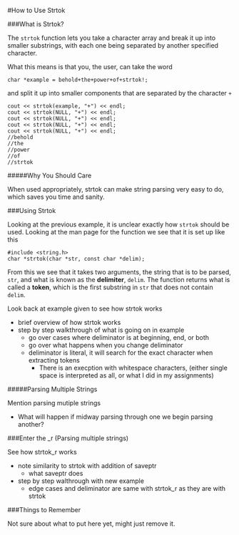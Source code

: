 #How to Use Strtok

###What is Strtok?

  The `strtok` function lets you take a character array and break it up into
  smaller substrings, with each one being separated by another specified character.

  What this means is that you, the user, can take the word
  ```
  char *example = behold+the+power+of+strtok!;
  ```
  and split it up into smaller components that are separated by the character `+`
  ```
  cout << strtok(example, "+") << endl;
  cout << strtok(NULL, "+") << endl;
  cout << strtok(NULL, "+") << endl;
  cout << strtok(NULL, "+") << endl;
  cout << strtok(NULL, "+") << endl;
  //behold
  //the
  //power
  //of
  //strtok
  ```

#####Why You Should Care

  When used appropriately, strtok can make string parsing very easy to do, which
  saves you time and sanity.

###Using Strtok

  Looking at the previous example, it is unclear exactly how `strtok` should be used. Looking at the
  man page for the function we see that it is set up like this
  ```
  #include <string.h>
  char *strtok(char *str, const char *delim);
  ```
  From this we see that it takes two arguments, the string that is to be parsed, `str`, and what is known as 
  the **delimiter**, `delim`. The function returns what is called a **token**, which is the first substring
  in `str` that does not contain `delim`.

  Look back at example given to see how strtok works
  * brief overview of how strtok works
  * step by step walkthrough of what is going on in example
    * go over cases where deliminator is at beginning, end, or both
    * go over what happens when you change deliminator
    * deliminator is literal, it will search for the exact character when extracting tokens
      * There is an execption with whitespace characters, (either single space is interpreted as
	   all, or what I did in my assignments)

#####Parsing Multiple Strings

  Mention parsing mutiple strings
  * What will happen if midway parsing through one we begin parsing another?

###Enter the _r (Parsing multiple strings)

  See how strtok_r works
  * note similarity to strtok with addition of saveptr
    * what saveptr does
  * step by step walthrough with new example
    * edge cases and deliminator are same with strtok_r as they are with strtok

###Things to Remember

  Not sure about what to put here yet, might just remove it.

